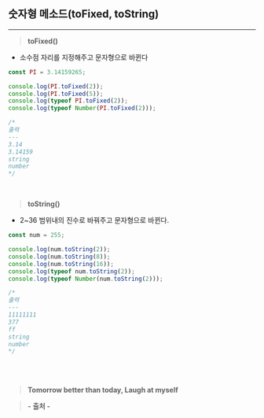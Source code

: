 ## 숫자형 메소드(toFixed, toString)

---

> **toFixed()**

- 소수점 자리를 지정해주고 문자형으로 바뀐다

```javascript
const PI = 3.14159265;

console.log(PI.toFixed(2));
console.log(PI.toFixed(5));
console.log(typeof PI.toFixed(2));
console.log(typeof Number(PI.toFixed(2)));

/* 
출력
---
3.14
3.14159
string
number
*/
```

<br>

> **toString()**

- 2~36 범위내의 진수로 바꿔주고 문자형으로 바뀐다.

```javascript
const num = 255;

console.log(num.toString(2));
console.log(num.toString(8));
console.log(num.toString(16));
console.log(typeof num.toString(2));
console.log(typeof Number(num.toString(2)));

/*
출력
---
11111111
377
ff
string
number
*/
```

<br><br>

> **Tomorrow better than today, Laugh at myself**

> **- 출처 -**
